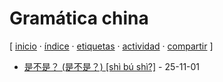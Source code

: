 # Gramática china
[ [inicio](https://github.com/jucardus/jucardus.github.io/blob/main/index.md) · [índice](https://github.com/jucardus/jucardus.github.io/blob/main/indice.md) · [etiquetas](https://github.com/jucardus/jucardus.github.io/blob/main/etiquetas.md) · [actividad](https://github.com/jucardus/jucardus.github.io/blob/main/actividad.md) · [compartir](https://x.com/intent/tweet?text=Gram%C3%A1tica+china+%E2%80%94+Etiquetas%0A%0A%E2%86%92+https%3A%2F%2Fgithub.com%2Fjucardus%2Fjucardus.github.io%2Fblob%2Fmain%2Fg%2Fr%2Fgramatica-china.md%0A%0A%23etiquetas_jucardus) ]

* [是不是？ (是不是？) [shì bú shì?]](https://github.com/jucardus/jucardus.github.io/blob/main/s/h/i/shi4-bu2-shi4.md) - 25-11-01
